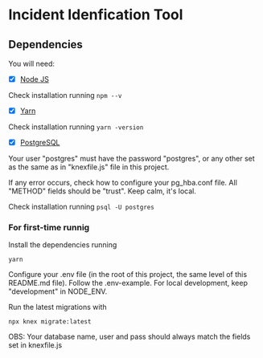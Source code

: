 # Incident Idenfication Tool

## Dependencies

You will need:

- [x] [Node JS](https://nodejs.org/en/download/)

Check installation running `npm --v`

- [x] [Yarn](https://classic.yarnpkg.com/en/docs/install/#debian-stable)

Check installation running `yarn -version`

- [x] [PostgreSQL](https://www.postgresql.org/download/)

Your user "postgres" must have the password "postgres", or any other set as the same as in "knexfile.js" file in this project.

If any error occurs, check how to configure your pg_hba.conf file. All "METHOD" fields should be "trust". Keep calm, it's local.

Check installation running `psql -U postgres`

### For first-time runnig

Install the dependencies running
```
yarn
```
Configure your .env file (in the root of this project, the same level of this README.md file). Follow the .env-example. For local development, keep "development" in NODE_ENV.

Run the latest migrations with
```
npx knex migrate:latest
```

OBS: Your database name, user and pass should always match the fields set in knexfile.js

